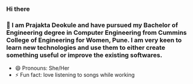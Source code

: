 ### Hi there
### 🔭 I am Prajakta Deokule and have pursued my Bachelor of Engineering degree in Computer Engineering from Cummins College of Engineering for Women, Pune. I am very keen to learn new technologies and use them to either create something useful or improve the existing softwares.
- 😄 Pronouns: She/Her
- ⚡ Fun fact: love listening to songs while working
